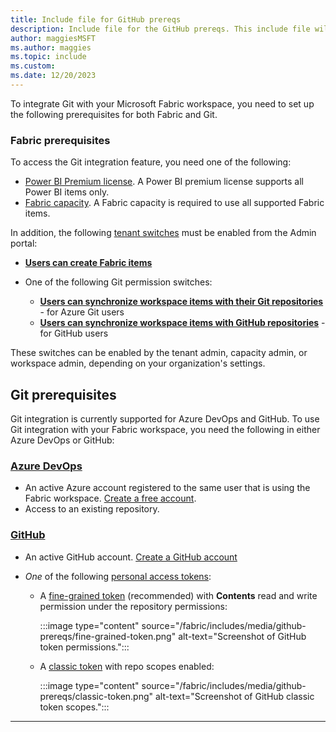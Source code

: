 ```yaml
---
title: Include file for GitHub prereqs
description: Include file for the GitHub prereqs. This include file will be referenced in this repo and also in an article in the Power BI repo.
author: maggiesMSFT
ms.author: maggies
ms.topic: include
ms.custom: 
ms.date: 12/20/2023
---
```


To integrate Git with your Microsoft Fabric workspace, you need to set up the following prerequisites for both Fabric and Git.

### Fabric prerequisites

To access the Git integration feature, you need one of the following:

- [Power BI Premium license](/power-bi/enterprise/service-premium-what-is). A Power BI premium license supports all Power BI items only.
- [Fabric capacity](/fabric/enterprise/licenses#capacity-and-skus). A Fabric capacity is required to use all supported Fabric items.

In addition, the following [tenant switches](/fabric/admin/about-tenant-settings) must be enabled from the Admin portal:

- [**Users can create Fabric items**](/fabric/admin/fabric-switch)
- One of the following Git permission switches:

  - [**Users can synchronize workspace items with their Git repositories**](/fabric/admin/git-integration-admin-settings#users-can-synchronize-workspace-items-with-their-git-repositories-preview) - for Azure Git users
  - [**Users can synchronize workspace items with GitHub repositories**](/fabric/admin/git-integration-admin-settings#users-can-synchronize-workspace-items-with-github-repositories-preview) - for GitHub users

These switches can be enabled by the tenant admin, capacity admin, or workspace admin, depending on your organization's settings.

## Git prerequisites

Git integration is currently supported for Azure DevOps and GitHub. To use Git integration with your Fabric workspace, you need the following in either Azure DevOps or GitHub:

### [Azure DevOps](#tab/azure-devops)

- An active Azure account registered to the same user that is using the Fabric workspace. [Create a free account](https://azure.microsoft.com/products/devops/).
- Access to an existing repository.

### [GitHub](#tab/github)

- An active GitHub account. [Create a GitHub account](https://docs.github.com)
- *One* of the following [personal access tokens](https://docs.github.com/en/authentication/keeping-your-account-and-data-secure/managing-your-personal-access-tokens):

  - A [fine-grained token](https://github.com/settings/personal-access-tokens/new) (recommended) with **Contents** read and write permission under the repository permissions:
  
    :::image type="content" source="/fabric/includes/media/github-prereqs/fine-grained-token.png" alt-text="Screenshot of GitHub token permissions.":::

  - A [classic token](https://github.com/settings/tokens/new) with repo scopes enabled:

    :::image type="content" source="/fabric/includes/media/github-prereqs/classic-token.png" alt-text="Screenshot of GitHub classic token scopes.":::

---
